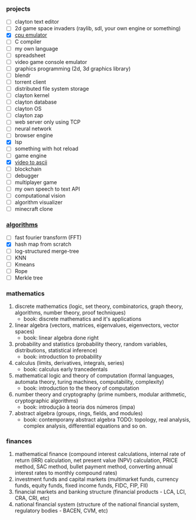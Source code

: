 ### projects
- [ ] clayton text editor
- [ ] 2d game space invaders (raylib, sdl, your own engine or something)
- [x] [cpu emulator](https://github.com/misterclayt0n/clayton-cpu)
- [ ] C compiler
- [ ] my own language
- [ ] spreadsheet
- [ ] video game console emulator
- [ ] graphics programming (2d, 3d graphics library)
- [ ] blendr
- [ ] torrent client
- [ ] distributed file system storage
- [ ] clayton kernel
- [ ] clayton database
- [ ] clayton OS
- [ ] clayton zap
- [ ] web server only using TCP
- [ ] neural network
- [ ] browser engine
- [x] lsp
- [ ] something with hot reload
- [ ] game engine
- [x] [video to ascii](https://github.com/misterclayt0n/video-to-ascii)
- [ ] blockchain
- [ ] debugger
- [ ] multiplayer game
- [ ] my own speech to text API
- [ ] computational vision
- [ ] algorithm visualizer
- [ ] minecraft clone

### [algorithms](https://github.com/misterclayt0n/algorithms)
- [ ] fast fourier transform (FFT)
- [x] hash map from scratch
- [ ] log-structured merge-tree
- [ ] KNN
- [ ] Kmeans
- [ ] Rope 
- [ ] Merkle tree

### mathematics
1. discrete mathematics (logic, set theory, combinatorics, graph theory, algorithms, number theory, proof techniques)
    - book: discrete mathematics and it's applications
2. linear algebra (vectors, matrices, eigenvalues, eigenvectors, vector spaces)
    - book: linear algebra done right
3. probability and statistics (probability theory, random variables, distributions, statistical inference)
    - book: introduction to probability
4. calculus (limits, derivatives, integrals, series)
    - book: calculus early trancedentals
5. mathematical logic and theory of computation (formal languages, automata theory, turing machines, computability, complexity)
    - book: introduction to the theory of computation
6. number theory and cryptography (prime numbers, modular arithmetic, cryptographic algorithms)
    - book: introdução à teoria dos números (impa)
7. abstract algebra (groups, rings, fields, and modules)
    - book: contemporany abstract algebra
TODO: topology, real analysis, complex analysis, differential equations and so on.

### finances
1. mathematical finance (compound interest calculations, internal rate of return (IRR) calculation, net present value (NPV) calculation, PRICE method, SAC method, bullet payment method, converting annual interest rates to monthly compound rates)
2. investment funds and capital markets (multimarket funds, currency funds, equity funds, fixed income funds, FIDC, FIP, FII)
3. financial markets and banking structure (financial products - LCA, LCI, CRA, CRI, etc)
4. national financial system (structure of the national financial system, regulatory bodies - BACEN, CVM, etc)
